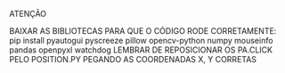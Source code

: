 ATENÇÃO

BAIXAR AS BIBLIOTECAS PARA QUE O CÓDIGO RODE CORRETAMENTE:
pip install pyautogui pyscreeze pillow opencv-python numpy mouseinfo pandas openpyxl watchdog
LEMBRAR DE REPOSICIONAR OS PA.CLICK PELO POSITION.PY PEGANDO AS COORDENADAS X, Y CORRETAS
